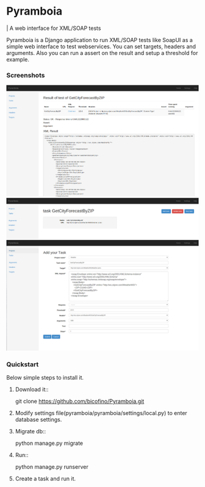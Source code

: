 # Pyramboia


| A web interface for XML/SOAP tests

Pyramboia is a Django application to run XML/SOAP tests like SoapUI as a simple web interface to test webservices. You can set targets, headers and arguments. Also you can run a assert on the result and setup a threshold for example.

### Screenshots

![test](https://raw.githubusercontent.com/bicofino/Pyramboia/master/docs/imgs/0.png)
![test](https://raw.githubusercontent.com/bicofino/Pyramboia/master/docs/imgs/1.png)
![test](https://raw.githubusercontent.com/bicofino/Pyramboia/master/docs/imgs/2.png)

### Quickstart


Below simple steps to install it.

1. Download it::

   git clone https://github.com/bicofino/Pyramboia.git

2. Modify settings file(pyramboia/pyramboia/settings/local.py) to enter database settings.

3. Migrate db::

   python manage.py migrate

4. Run::

   python manage.py runserver

5. Create a task and run it.
